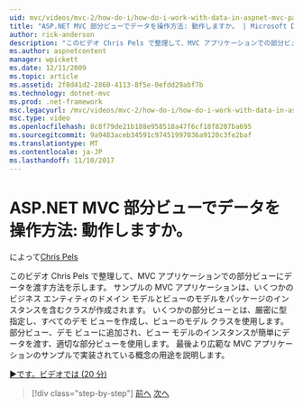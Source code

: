 ```yaml
---
uid: mvc/videos/mvc-2/how-do-i/how-do-i-work-with-data-in-aspnet-mvc-partial-views
title: "ASP.NET MVC 部分ビューでデータを操作方法: 動作しますか。 | Microsoft Docs"
author: rick-anderson
description: "このビデオ Chris Pels で整理して、MVC アプリケーションでの部分ビューにデータを渡す方法を示します。 ドメインが含まれるサンプルの MVC アプリケーションを作成しています."
ms.author: aspnetcontent
manager: wpickett
ms.date: 12/11/2009
ms.topic: article
ms.assetid: 2f0d41d2-2860-4113-8f5e-0efdd29abf7b
ms.technology: dotnet-mvc
ms.prod: .net-framework
msc.legacyurl: /mvc/videos/mvc-2/how-do-i/how-do-i-work-with-data-in-aspnet-mvc-partial-views
msc.type: video
ms.openlocfilehash: 8c8f79de21b188e958518a47f6cf18f8207ba695
ms.sourcegitcommit: 9a9483aceb34591c97451997036a9120c3fe2baf
ms.translationtype: MT
ms.contentlocale: ja-JP
ms.lasthandoff: 11/10/2017
---
```

<a name="how-do-i-work-with-data-in-aspnet-mvc-partial-views"></a>ASP.NET MVC 部分ビューでデータを操作方法: 動作しますか。
====================
によって[Chris Pels](https://twitter.com/chrispels)

このビデオ Chris Pels で整理して、MVC アプリケーションでの部分ビューにデータを渡す方法を示します。 サンプルの MVC アプリケーションは、いくつかのビジネス エンティティのドメイン モデルとビューのモデルをパッケージのインスタンスを含むクラスが作成されます。 いくつかの部分ビューとは、厳密に型指定し、すべてのデモ ビューを作成し、ビューのモデル クラスを使用します。 部分ビュー、デモ ビューに追加され、ビュー モデルのインスタンスが簡単にデータを渡す、適切な部分ビューを使用します。 最後より広範な MVC アプリケーションのサンプルで実装されている概念の用途を説明します。

[&#9654;です。ビデオでは (20 分)](https://channel9.msdn.com/Blogs/ASP-NET-Site-Videos/how-do-i-work-with-data-in-aspnet-mvc-partial-views)

>[!div class="step-by-step"]
[前へ](how-do-i-return-json-formatted-data-for-an-ajax-call-in-an-aspnet-mvc-web-application.md)
[次へ](how-do-i-implement-view-models-to-manage-data-for-aspnet-mvc-views.md)
